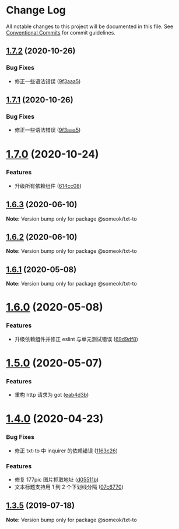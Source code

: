 # Change Log

All notable changes to this project will be documented in this file.
See [Conventional Commits](https://conventionalcommits.org) for commit guidelines.

## [1.7.2](https://github.com/someok/node-toolkit/tree/master/packages/txt-to/compare/@someok/txt-to@1.7.0...@someok/txt-to@1.7.2) (2020-10-26)

### Bug Fixes

-   修正一些语法错误 ([9f3aaa5](https://github.com/someok/node-toolkit/tree/master/packages/txt-to/commit/9f3aaa5))

## [1.7.1](https://github.com/someok/node-toolkit/tree/master/packages/txt-to/compare/@someok/txt-to@1.7.0...@someok/txt-to@1.7.1) (2020-10-26)

### Bug Fixes

-   修正一些语法错误 ([9f3aaa5](https://github.com/someok/node-toolkit/tree/master/packages/txt-to/commit/9f3aaa5))

# [1.7.0](https://github.com/someok/node-toolkit/tree/master/packages/txt-to/compare/@someok/txt-to@1.6.3...@someok/txt-to@1.7.0) (2020-10-24)

### Features

-   升级所有依赖组件 ([614cc08](https://github.com/someok/node-toolkit/tree/master/packages/txt-to/commit/614cc08))

## [1.6.3](https://github.com/someok/node-toolkit/tree/master/packages/txt-to/compare/@someok/txt-to@1.6.2...@someok/txt-to@1.6.3) (2020-06-10)

**Note:** Version bump only for package @someok/txt-to

## [1.6.2](https://github.com/someok/node-toolkit/tree/master/packages/txt-to/compare/@someok/txt-to@1.6.1...@someok/txt-to@1.6.2) (2020-06-10)

**Note:** Version bump only for package @someok/txt-to

## [1.6.1](https://github.com/someok/node-toolkit/tree/master/packages/txt-to/compare/@someok/txt-to@1.6.0...@someok/txt-to@1.6.1) (2020-05-08)

**Note:** Version bump only for package @someok/txt-to

# [1.6.0](https://github.com/someok/node-toolkit/tree/master/packages/txt-to/compare/@someok/txt-to@1.5.0...@someok/txt-to@1.6.0) (2020-05-08)

### Features

-   升级依赖组件并修正 eslint 与单元测试错误 ([69d9df8](https://github.com/someok/node-toolkit/tree/master/packages/txt-to/commit/69d9df8))

# [1.5.0](https://github.com/someok/node-toolkit/tree/master/packages/txt-to/compare/@someok/txt-to@1.4.0...@someok/txt-to@1.5.0) (2020-05-07)

### Features

-   重构 http 请求为 got ([eab4d3b](https://github.com/someok/node-toolkit/tree/master/packages/txt-to/commit/eab4d3b))

# [1.4.0](https://github.com/someok/node-toolkit/tree/master/packages/txt-to/compare/@someok/txt-to@1.3.5...@someok/txt-to@1.4.0) (2020-04-23)

### Bug Fixes

-   修正 txt-to 中 inquirer 的依赖错误 ([1163c26](https://github.com/someok/node-toolkit/tree/master/packages/txt-to/commit/1163c26))

### Features

-   修复 177pic 图片抓取地址 ([d05511b](https://github.com/someok/node-toolkit/tree/master/packages/txt-to/commit/d05511b))
-   文本标题支持用 1 到 2 个下划线分隔 ([07c6770](https://github.com/someok/node-toolkit/tree/master/packages/txt-to/commit/07c6770))

## [1.3.5](https://github.com/someok/node-toolkit/tree/master/packages/txt-to/compare/@someok/txt-to@1.3.4...@someok/txt-to@1.3.5) (2019-07-18)

**Note:** Version bump only for package @someok/txt-to

